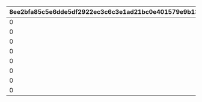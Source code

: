|8ee2bfa85c5e6dde5df2922ec3c6c3e1ad21bc0e401579e9b1329d56d262adc3|bfb7886b5885db11320d69e8e9b566a074ead961d5546fd2ae387680aaaa3475|f6882c99a5612a03fa2321dfef0673e49a47752613d09d83d358604d335bc548|7443a7cd1e5b40cedb02695b2b6a6f79c130107d1e4b1e5d9345ae43500189c1|7c8b1f360e9837403308abd96f88f40bae933a05bee865d2d05b5b1c828127fc|fdc6c9ce7ac4833be9b2ae9988d718b63cb8b1ed750646684ebcfb739d2b98b0|dad5d86e5f2a463aee95a9b30efd1dad03e61dfa0e022526c402e718cb4042b1|460eec1ad055eb4cbf287b4cbaf8670137009c0a9e5c9b4adcf5b8b8d9792b1e|4d0c492218cc8ad34c7d158d6a9cf4b908f46d07f00897c5046f3aa77c386910|6a3563b5ab52394c216160128e64bc86a7c11767dd5c35103b662fd503f7d91d|69703cbdc9a9bf37abac5b861f7f2d10ee2849fc5cb85ad24d075f67131864dd|aa3080557e0a51c8c29cdc059129a8657c0ca56a5d8304126ceff4cf73a14b22|9774ea5c7cc13256bc20e7835151b51f26d90ddef63a6ea9e587881a8d11acae|c22a15fb663849c1c8f208370287711a281b13869efd8396f052ded81e67ee91|528604ab341ab7c3e92f5184d29cea22008a058dbe0885fd54bd18267cd1b7bb|0fe8c11fe6c7e20c099d0dbcb7a77befc66ba0827d533dbe4bc584fc79fc6dc3|
| --- | --- | --- | --- | --- | --- | --- | --- | --- | --- | --- | --- | --- | --- | --- | --- |
|0|0|1001201|0|0|8|0|91002|0|0|50|0|0|0|0|0|
|0|0|1001202|0|0|8|0|91002|0|0|50|0|0|0|0|0|
|0|0|1001203|0|0|8|0|91002|0|0|50|0|0|0|0|0|
|0|0|1001204|0|0|8|0|91002|0|0|100|0|0|0|0|0|
|0|0|2001201|0|0|8|0|91002|0|0|50|0|0|0|0|0|
|0|0|2001202|0|0|8|0|91002|0|0|50|0|0|0|0|0|
|0|0|2001203|0|0|8|0|91002|0|0|50|0|0|0|0|0|
|0|0|2001204|0|0|8|0|91002|0|0|100|0|0|0|0|0|
